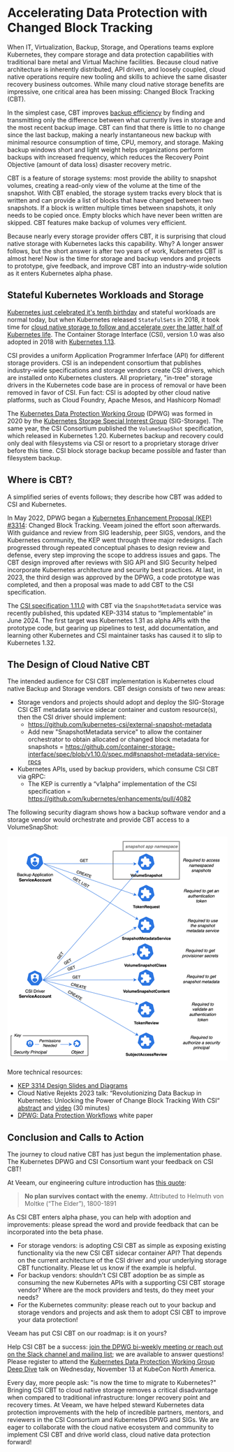 #  Accelerating Data Protection with Changed Block Tracking

When IT, Virtualization, Backup, Storage, and Operations teams explore Kubernetes, they compare storage and data protection capabilities with traditional bare metal and Virtual Machine facilities. Because cloud native architecture is inherently distributed, API driven, and loosely coupled, cloud native operations require new tooling and skills to achieve the same disaster recovery business outcomes. While many cloud native storage benefits are impressive, one critical area has been missing: Changed Block Tracking (CBT).

In the simplest case, CBT improves [backup efficiency](https://en.wikipedia.org/wiki/Incremental_backup) by finding and transmitting only the difference between what currently lives in storage and the most recent backup image. CBT can find that there is little to no change since the last backup, making a nearly instantaneous new backup with minimal resource consumption of time, CPU, memory, and storage. Making backup windows short and light weight helps organizations perform backups with increased frequency, which reduces the Recovery Point Objective (amount of data loss) disaster recovery metric.

CBT is a feature of storage systems: most provide the ability to snapshot volumes, creating a read-only view of the volume at the time of the snapshot. With CBT enabled, the storage system tracks every block that is written and can provide a list of blocks that have changed between two snapshots.  If a block is written multiple times between snapshots, it only needs to be copied once. Empty blocks which have never been written are skipped. CBT features make backup of volumes very efficient.

Because nearly every storage provider offers CBT, it is surprising that cloud native storage with Kubernetes lacks this capability. Why? A longer answer follows, but the short answer is after two years of work, Kubernetes CBT is almost here! Now is the time for storage and backup vendors and projects to prototype, give feedback, and improve CBT into an industry-wide solution as it enters Kubernetes alpha phase.

## Stateful Kubernetes Workloads and Storage

[Kubernetes just celebrated it's tenth birthday](https://www.cncf.io/blog/2024/06/07/kubernetes-is-ten-years-old/) and stateful workloads are normal today, but when Kubernetes released `StatefulSets` in 2018, it took time for [cloud native storage to follow and accelerate over the latter half of Kubernetes life](https://www.veeam.com/blog/stateful-vs-stateless-kubernetes.html). The Container Storage Interface (CSI), version 1.0 was also adopted in 2018 with [Kubernetes 1.13](https://kubernetes.io/blog/2018/12/03/kubernetes-1-13-release-announcement/).

CSI provides a uniform Application Programmer Inferface (API) for different storage providers. CSI is an independent consortium that publishes industry-wide specifications and storage vendors create CSI drivers, which are installed onto Kubernetes clusters. All  proprietary, "in-tree" storage drivers in the Kubernetes code base are in process of removal or have been removed in favor of CSI. Fun fact: CSI is adopted by other cloud native platforms, such as Cloud Foundry, Apache Mesos, and Hashicorp Nomad!

The [Kubernetes Data Protection Working Group](https://github.com/kubernetes/community/blob/master/wg-data-protection/README.md) (DPWG) was formed in 2020 by the [Kubernetes Storage Special Interest Group](https://github.com/kubernetes/community/tree/master/sig-storage) (SIG-Storage). The same year, the CSI Consortium published the `VolumeSnapShot` specification, which released in Kubernetes 1.20. Kubernetes backup and recovery could only deal with filesystems via CSI or resort to a proprietary storage driver before this time. CSI block storage backup became possible and faster than filesystem backup.

## Where is CBT?

A simplified series of events follows; they describe how CBT was added to CSI and Kubernetes.

In May 2022, DPWG began a [Kubernetes Enhancement Proposal (KEP) #3314](https://github.com/kubernetes/enhancements/pull/4082): Changed Block Tracking. Veeam joined the effort soon afterwards. With guidance and review from SIG leadership, peer SIGS, vendors, and the Kubernetes community, the KEP went through three major redesigns. Each progressed through repeated conceptual phases to design review and defense, every step improving the scope to address issues and gaps. The CBT design improved after reviews with SIG API and SIG Security helped incorporate Kubernetes architecture and security best practices. At last, in 2023, the third design was approved by the DPWG, a code prototype was completed, and then a proposal was made to add CBT to the CSI specification.

The [CSI specification 1.11.0](https://github.com/container-storage-interface/spec/releases/tag/v1.10.0) with CBT via the `SnapshotMetadata` service was recently published, this updated KEP-3314 status to “implementable” in June 2024. The first target was Kubernetes 1.31 as alpha APIs with the prototype code, but gearing up pipelines to test, add documentation, and learning other Kubernetes and CSI maintainer tasks has caused it to slip to Kubernetes 1.32.

## The Design of Cloud Native CBT

The intended audience for CSI CBT implementation is Kubernetes cloud native Backup and Storage vendors. CBT design consists of two new areas:

- Storage vendors and projects should adopt and deploy the SIG-Storage CSI CBT metadata service sidecar container and custom resource(s), then the CSI driver should implement:
    - https://github.com/kubernetes-csi/external-snapshot-metadata
    - Add new "SnapshotMetadata service" to allow the container orchestrator to obtain allocated or changed block metadata for snapshots = https://github.com/container-storage-interface/spec/blob/v1.10.0/spec.md#snapshot-metadata-service-rpcs
-	Kubernetes APIs, used by backup providers, which consume CSI CBT via gRPC:
    - The KEP is currently a “v1alpha” implementation of the CSI specification = https://github.com/kubernetes/enhancements/pull/4082

The following security diagram shows how a backup software vendor and a storage vendor would orchestrate and provide CBT access to a VolumeSnapShot:

![CSI-CBT-security](CSI-CBT-security.png)

More technical resources:
- [KEP 3314 Design Slides and Diagrams](https://docs.google.com/presentation/d/11nCmMkOEm5sY7zGQeXmsAV2wR7mb8HUYPKWyXhyD86o/edit#slide=id.p)
-	Cloud Native Rejekts 2023 talk: “Revolutionizing Data Backup in Kubernetes: Unlocking the Power of Change Block Tracking With CSI“ [abstract](https://cfp.cloud-native.rejekts.io/cloud-native-rejekts-na-chicago-2023/talk/HGPYB3/) and [video](https://www.youtube.com/watch?v=sV1skj7OW7Y&list=PLnfCaIV4aZe-4zfJeSl1bN9xKBhlIEGSt&index=29) (30 minutes)
-	[DPWG: Data Protection Workflows](https://github.com/kubernetes/community/blob/master/wg-data-protection/data-protection-workflows-white-paper.md) white paper

## Conclusion and Calls to Action

The journey to cloud native CBT has just begun the implementation phase. The Kubernetes DPWG and CSI Consortium want your feedback on CSI CBT!

At Veeam, our engineering culture introduction has [this quote](https://quoteinvestigator.com/2021/05/04/no-plan/):

> **No plan survives contact with the enemy.**
> Attributed to Helmuth von Moltke (“The Elder”), 1800-1891

As CSI CBT enters alpha phase, you can help with adoption and improvements: please spread the word and provide feedback that can be incorporated into the beta phase. 
- For storage vendors: is adopting CSI CBT as simple as exposing existing functionality via the new CSI CBT sidecar container API? That depends on the current architecture of the CSI driver and your underlying storage CBT functionality. Please let us know if the example is helpful.
- For backup vendors: shouldn't CSI CBT adoption be as simple as consuming the new Kubernetes APIs with a supporting CSI CBT storage vendor? Where are the mock providers and tests, do they meet your needs?
- For the Kubernetes community: please reach out to your backup and storage vendors and projects and ask them to adopt CSI CBT to improve your data protection!

Veeam has put CSI CBT on our roadmap: is it on yours?

Help CSI CBT be a success: [join the DPWG bi-weekly meeting or reach out on the Slack channel and mailing list](https://github.com/kubernetes/community/blob/master/wg-data-protection/README.md#meetings); we are available to answer questions! Please register to attend the [Kubernetes Data Protection Working Group Deep Dive](https://kccncna2024.sched.com/event/1hovn/kubernetes-data-protection-wg-deep-dive-dave-smith-uchida-veeam?iframe=no&w=100%25&sidebar=yes&bg=no) talk on Wednesday, November 13 at KubeCon North America.

Every day, more people ask: "is now the time to migrate to Kubernetes?" Bringing CSI CBT to cloud native storage removes a critical disadvantage when compared to traditional infrastructure: longer recovery point and recovery times. At Veeam, we have helped steward Kubernetes data protection improvements with the help of incredible partners, mentors, and reviewers in the CSI Consortium and Kubernetes DPWG and SIGs. We are eager to collaborate with the cloud native ecosystem and community to implement CSI CBT and drive world class, cloud native data protection forward!
